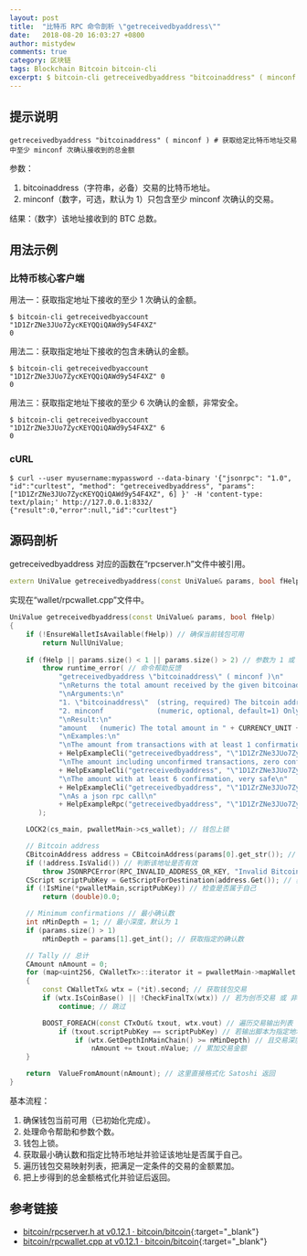 ```yaml
---
layout: post
title:  "比特币 RPC 命令剖析 \"getreceivedbyaddress\""
date:   2018-08-20 16:03:27 +0800
author: mistydew
comments: true
category: 区块链
tags: Blockchain Bitcoin bitcoin-cli
excerpt: $ bitcoin-cli getreceivedbyaddress "bitcoinaddress" ( minconf )
---
```

## 提示说明

```shell
getreceivedbyaddress "bitcoinaddress" ( minconf ) # 获取给定比特币地址交易中至少 minconf 次确认接收到的总金额
```

参数：
1. bitcoinaddress（字符串，必备）交易的比特币地址。
2. minconf（数字，可选，默认为 1）只包含至少 minconf 次确认的交易。

结果：（数字）该地址接收到的 BTC 总数。

## 用法示例

### 比特币核心客户端

用法一：获取指定地址下接收的至少 1 次确认的金额。

```shell
$ bitcoin-cli getreceivedbyaccount "1D1ZrZNe3JUo7ZycKEYQQiQAWd9y54F4XZ"
0
```

用法二：获取指定地址下接收的包含未确认的金额。

```shell
$ bitcoin-cli getreceivedbyaccount "1D1ZrZNe3JUo7ZycKEYQQiQAWd9y54F4XZ" 0
0
```

用法三：获取指定地址下接收的至少 6 次确认的金额，非常安全。

```shell
$ bitcoin-cli getreceivedbyaccount "1D1ZrZNe3JUo7ZycKEYQQiQAWd9y54F4XZ" 6
0
```

### cURL

```shell
$ curl --user myusername:mypassword --data-binary '{"jsonrpc": "1.0", "id":"curltest", "method": "getreceivedbyaddress", "params": ["1D1ZrZNe3JUo7ZycKEYQQiQAWd9y54F4XZ", 6] }' -H 'content-type: text/plain;' http://127.0.0.1:8332/
{"result":0,"error":null,"id":"curltest"}
```

## 源码剖析

getreceivedbyaddress 对应的函数在“rpcserver.h”文件中被引用。

```cpp
extern UniValue getreceivedbyaddress(const UniValue& params, bool fHelp); // 获取某地址接收到的金额
```

实现在“wallet/rpcwallet.cpp”文件中。

```cpp
UniValue getreceivedbyaddress(const UniValue& params, bool fHelp)
{
    if (!EnsureWalletIsAvailable(fHelp)) // 确保当前钱包可用
        return NullUniValue;
    
    if (fHelp || params.size() < 1 || params.size() > 2) // 参数为 1 或 2 个
        throw runtime_error( // 命令帮助反馈
            "getreceivedbyaddress \"bitcoinaddress\" ( minconf )\n"
            "\nReturns the total amount received by the given bitcoinaddress in transactions with at least minconf confirmations.\n"
            "\nArguments:\n"
            "1. \"bitcoinaddress\"  (string, required) The bitcoin address for transactions.\n"
            "2. minconf             (numeric, optional, default=1) Only include transactions confirmed at least this many times.\n"
            "\nResult:\n"
            "amount   (numeric) The total amount in " + CURRENCY_UNIT + " received at this address.\n"
            "\nExamples:\n"
            "\nThe amount from transactions with at least 1 confirmation\n"
            + HelpExampleCli("getreceivedbyaddress", "\"1D1ZrZNe3JUo7ZycKEYQQiQAWd9y54F4XZ\"") +
            "\nThe amount including unconfirmed transactions, zero confirmations\n"
            + HelpExampleCli("getreceivedbyaddress", "\"1D1ZrZNe3JUo7ZycKEYQQiQAWd9y54F4XZ\" 0") +
            "\nThe amount with at least 6 confirmation, very safe\n"
            + HelpExampleCli("getreceivedbyaddress", "\"1D1ZrZNe3JUo7ZycKEYQQiQAWd9y54F4XZ\" 6") +
            "\nAs a json rpc call\n"
            + HelpExampleRpc("getreceivedbyaddress", "\"1D1ZrZNe3JUo7ZycKEYQQiQAWd9y54F4XZ\", 6")
       );

    LOCK2(cs_main, pwalletMain->cs_wallet); // 钱包上锁

    // Bitcoin address
    CBitcoinAddress address = CBitcoinAddress(params[0].get_str()); // 获取指定的比特币地址
    if (!address.IsValid()) // 判断该地址是否有效
        throw JSONRPCError(RPC_INVALID_ADDRESS_OR_KEY, "Invalid Bitcoin address");
    CScript scriptPubKey = GetScriptForDestination(address.Get()); // 获取公钥脚本
    if (!IsMine(*pwalletMain,scriptPubKey)) // 检查是否属于自己
        return (double)0.0;

    // Minimum confirmations // 最小确认数
    int nMinDepth = 1; // 最小深度，默认为 1
    if (params.size() > 1)
        nMinDepth = params[1].get_int(); // 获取指定的确认数

    // Tally // 总计
    CAmount nAmount = 0;
    for (map<uint256, CWalletTx>::iterator it = pwalletMain->mapWallet.begin(); it != pwalletMain->mapWallet.end(); ++it) // 遍历钱包交易映射列表
    {
        const CWalletTx& wtx = (*it).second; // 获取钱包交易
        if (wtx.IsCoinBase() || !CheckFinalTx(wtx)) // 若为创币交易 或 非最后一笔交易
            continue; // 跳过

        BOOST_FOREACH(const CTxOut& txout, wtx.vout) // 遍历交易输出列表
            if (txout.scriptPubKey == scriptPubKey) // 若输出脚本为指定地址的公钥脚本
                if (wtx.GetDepthInMainChain() >= nMinDepth) // 且交易深度大于等于最小深度
                    nAmount += txout.nValue; // 累加交易金额
    }

    return  ValueFromAmount(nAmount); // 这里直接格式化 Satoshi 返回
}
```

基本流程：
1. 确保钱包当前可用（已初始化完成）。
2. 处理命令帮助和参数个数。
3. 钱包上锁。
4. 获取最小确认数和指定比特币地址并验证该地址是否属于自己。
5. 遍历钱包交易映射列表，把满足一定条件的交易的金额累加。
6. 把上步得到的总金额格式化并验证后返回。

## 参考链接

* [bitcoin/rpcserver.h at v0.12.1 · bitcoin/bitcoin](https://github.com/bitcoin/bitcoin/blob/v0.12.1/src/rpcserver.h){:target="_blank"}
* [bitcoin/rpcwallet.cpp at v0.12.1 · bitcoin/bitcoin](https://github.com/bitcoin/bitcoin/blob/v0.12.1/src/wallet/rpcwallet.cpp){:target="_blank"}
